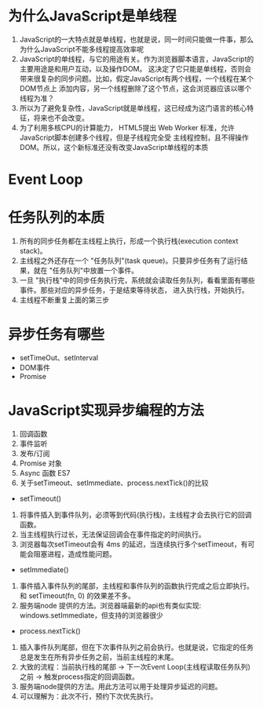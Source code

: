 # 为什么JavaScript是单线程
1. JavaScript的一大特点就是单线程，也就是说，同一时间只能做一件事，那么为什么JavaScript不能多线程提高效率呢
2. JavaScript的单线程，与它的用途有关。作为浏览器脚本语言，JavaScript的主要用途是和用户互动，以及操作DOM。
这决定了它只能是单线程，否则会带来很复杂的同步问题。比如，假定JavaScript有两个线程，一个线程在某个DOM节点上
添加内容，另一个线程删除了这个节点，这会浏览器应该以哪个线程为准？
3. 所以为了避免复杂性，JavaScript就是单线程，这已经成为这门语言的核心特征，将来也不会改变。
4. 为了利用多核CPU的计算能力， HTML5提出 Web Worker 标准，允许JavaScript脚本创建多个线程，但是子线程完全受
主线程控制，且不得操作DOM。所以，这个新标准还没有改变JavaScript单线程的本质

# Event Loop


# 任务队列的本质
1. 所有的同步任务都在主线程上执行，形成一个执行栈(execution context stack)。
2. 主线程之外还存在一个 "任务队列"(task queue)。只要异步任务有了运行结果，就在 "任务队列"中放置一个事件。
3. 一旦 "执行栈"中的同步任务执行完，系统就会读取任务队列，看看里面有哪些事件。那些对应的异步任务，于是结束等待状态，
进入执行栈，开始执行。
4. 主线程不断重复上面的第三步

# 异步任务有哪些
* setTimeOut、setInterval
* DOM事件
* Promise

# JavaScript实现异步编程的方法
1. 回调函数
2. 事件监听
3. 发布/订阅
4. Promise 对象
5. Async 函数 ES7
6. 关于setTimeout、setImmediate、process.nextTick()的比较

* setTimeout()
1. 将事件插入到事件队列，必须等到代码(执行栈)，主线程才会去执行它的回调函数。
2. 当主线程执行过长，无法保证回调会在事件指定的时间执行。
3. 浏览器每次setTimeout会有 4ms 的延迟，当连续执行多个setTimeout，有可能会阻塞进程，造成性能问题。

* setImmediate()
1. 事件插入事件队列的尾部，主线程和事件队列的函数执行完成之后立即执行。和 setTimeout(fn, 0) 的效果差不多。
2. 服务端node 提供的方法。浏览器端最新的api也有类似实现: windows.setImmediate，但支持的浏览器很少

* process.nextTick()
1. 插入事件队列尾部，但在下次事件队列之前会执行。也就是说，它指定的任务总是发生在所有异步任务之前，当前主线程的末尾。
2. 大致的流程：当前执行栈的尾部 -> 下一次Event Loop(主线程读取任务队列)之前 -> 触发process指定的回调函数。
3. 服务端node提供的方法。用此方法可以用于处理异步延迟的问题。
4. 可以理解为：此次不行，预约下次优先执行。  　